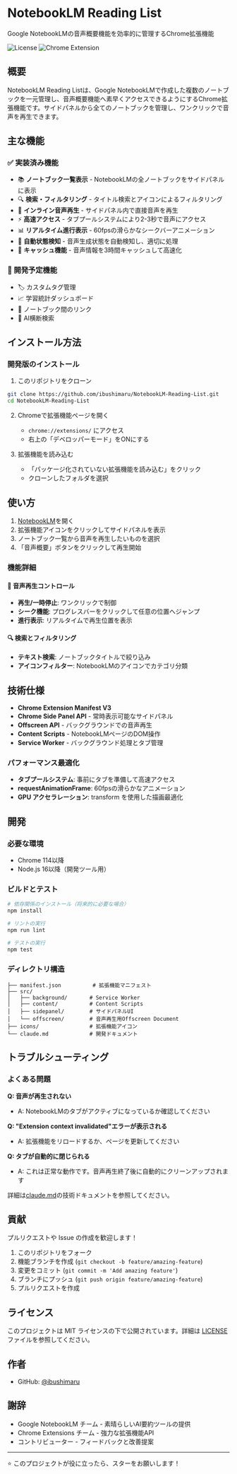 # NotebookLM Reading List

Google NotebookLMの音声概要機能を効率的に管理するChrome拡張機能

![License](https://img.shields.io/badge/license-MIT-blue.svg)
![Chrome Extension](https://img.shields.io/badge/Chrome%20Extension-Manifest%20V3-green.svg)

## 概要

NotebookLM Reading Listは、Google NotebookLMで作成した複数のノートブックを一元管理し、音声概要機能へ素早くアクセスできるようにするChrome拡張機能です。サイドパネルから全てのノートブックを管理し、ワンクリックで音声を再生できます。

## 主な機能

### ✅ 実装済み機能

- 📚 **ノートブック一覧表示** - NotebookLMの全ノートブックをサイドパネルに表示
- 🔍 **検索・フィルタリング** - タイトル検索とアイコンによるフィルタリング
- 🎵 **インライン音声再生** - サイドパネル内で直接音声を再生
- ⚡ **高速アクセス** - タブプールシステムにより2-3秒で音声にアクセス
- 📊 **リアルタイム進行表示** - 60fpsの滑らかなシークバーアニメーション
- 🔄 **自動状態検知** - 音声生成状態を自動検知し、適切に処理
- 💾 **キャッシュ機能** - 音声情報を3時間キャッシュして高速化

### 🚧 開発予定機能

- 🏷️ カスタムタグ管理
- 📈 学習統計ダッシュボード
- 🔗 ノートブック間のリンク
- 🤖 AI横断検索

## インストール方法

### 開発版のインストール

1. このリポジトリをクローン
```bash
git clone https://github.com/ibushimaru/NotebookLM-Reading-List.git
cd NotebookLM-Reading-List
```

2. Chromeで拡張機能ページを開く
   - `chrome://extensions/` にアクセス
   - 右上の「デベロッパーモード」をONにする

3. 拡張機能を読み込む
   - 「パッケージ化されていない拡張機能を読み込む」をクリック
   - クローンしたフォルダを選択

## 使い方

1. [NotebookLM](https://notebooklm.google.com)を開く
2. 拡張機能アイコンをクリックしてサイドパネルを表示
3. ノートブック一覧から音声を再生したいものを選択
4. 「音声概要」ボタンをクリックして再生開始

### 機能詳細

#### 🎵 音声再生コントロール
- **再生/一時停止**: ワンクリックで制御
- **シーク機能**: プログレスバーをクリックして任意の位置へジャンプ
- **進行表示**: リアルタイムで再生位置を表示

#### 🔍 検索とフィルタリング
- **テキスト検索**: ノートブックタイトルで絞り込み
- **アイコンフィルター**: NotebookLMのアイコンでカテゴリ分類

## 技術仕様

- **Chrome Extension Manifest V3**
- **Chrome Side Panel API** - 常時表示可能なサイドパネル
- **Offscreen API** - バックグラウンドでの音声再生
- **Content Scripts** - NotebookLMページのDOM操作
- **Service Worker** - バックグラウンド処理とタブ管理

### パフォーマンス最適化

- **タブプールシステム**: 事前にタブを準備して高速アクセス
- **requestAnimationFrame**: 60fpsの滑らかなアニメーション
- **GPU アクセラレーション**: transform を使用した描画最適化

## 開発

### 必要な環境

- Chrome 114以降
- Node.js 16以降（開発ツール用）

### ビルドとテスト

```bash
# 依存関係のインストール（将来的に必要な場合）
npm install

# リントの実行
npm run lint

# テストの実行
npm test
```

### ディレクトリ構造

```
├── manifest.json          # 拡張機能マニフェスト
├── src/
│   ├── background/       # Service Worker
│   ├── content/          # Content Scripts
│   ├── sidepanel/        # サイドパネルUI
│   └── offscreen/        # 音声再生用Offscreen Document
├── icons/                # 拡張機能アイコン
└── claude.md             # 開発ドキュメント
```

## トラブルシューティング

### よくある問題

**Q: 音声が再生されない**
- A: NotebookLMのタブがアクティブになっているか確認してください

**Q: "Extension context invalidated"エラーが表示される**
- A: 拡張機能をリロードするか、ページを更新してください

**Q: タブが自動的に閉じられる**
- A: これは正常な動作です。音声再生終了後に自動的にクリーンアップされます

詳細は[claude.md](./claude.md)の技術ドキュメントを参照してください。

## 貢献

プルリクエストや Issue の作成を歓迎します！

1. このリポジトリをフォーク
2. 機能ブランチを作成 (`git checkout -b feature/amazing-feature`)
3. 変更をコミット (`git commit -m 'Add amazing feature'`)
4. ブランチにプッシュ (`git push origin feature/amazing-feature`)
5. プルリクエストを作成

## ライセンス

このプロジェクトは MIT ライセンスの下で公開されています。詳細は [LICENSE](./LICENSE) ファイルを参照してください。

## 作者

- GitHub: [@ibushimaru](https://github.com/ibushimaru)

## 謝辞

- Google NotebookLM チーム - 素晴らしいAI要約ツールの提供
- Chrome Extensions チーム - 強力な拡張機能API
- コントリビューター - フィードバックと改善提案

---

⭐ このプロジェクトが役に立ったら、スターをお願いします！